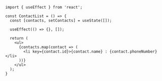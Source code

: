 ```tsx [6]
import { useEffect } from 'react';

const ContactList = () => {
  const [contacts, setContacts] = useState([]);
  
  useEffect(() => {}, []);

  return (
    <ul>
      {contacts.map(contact => (
        <li key={contact.id}>{contact.name} : {contact.phoneNumber}</li>
      ))}
    </ul>
  );
}
```
<!-- .element: data-id="code-animation" -->